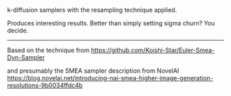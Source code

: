 k-diffusion samplers with the resampling technique applied. 

Produces interesting results. Better than simply setting sigma churn? You decide.

---

Based on the technique from https://github.com/Koishi-Star/Euler-Smea-Dyn-Sampler

and presumably the SMEA sampler description from NovelAI https://blog.novelai.net/introducing-nai-smea-higher-image-generation-resolutions-9b0034ffdc4b